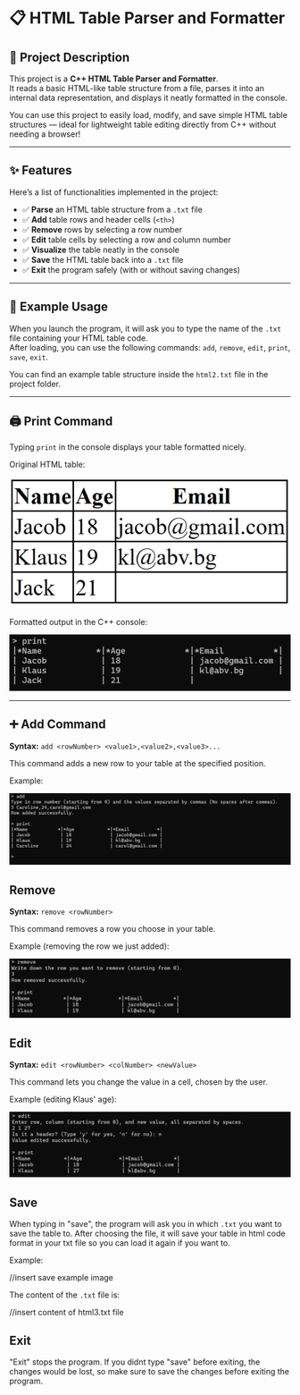 # 📋 HTML Table Parser and Formatter

## 📝 Project Description

This project is a **C++ HTML Table Parser and Formatter**.  
It reads a basic HTML-like table structure from a file, parses it into an internal data representation, and displays it neatly formatted in the console.

You can use this project to easily load, modify, and save simple HTML table structures — ideal for lightweight table editing directly from C++ without needing a browser!

---

## ✨ Features

Here’s a list of functionalities implemented in the project:

- ✅ **Parse** an HTML table structure from a `.txt` file
- ✅ **Add** table rows and header cells (`<th>`)
- ✅ **Remove** rows by selecting a row number
- ✅ **Edit** table cells by selecting a row and column number
- ✅ **Visualize** the table neatly in the console
- ✅ **Save** the HTML table back into a `.txt` file
- ✅ **Exit** the program safely (with or without saving changes)

---

## 📂 Example Usage

When you launch the program, it will ask you to type the name of the `.txt` file containing your HTML table code.  
After loading, you can use the following commands: `add`, `remove`, `edit`, `print`, `save`, `exit`.

You can find an example table structure inside the `html2.txt` file in the project folder.

---

## 🖨️ Print Command
Typing `print` in the console displays your table formatted nicely.

Original HTML table:

![Table example](Project/images/HTML_Table.png)

Formatted output in the C++ console:

![C++ Table](Project/images/C++_Table.png)

---

## ➕ Add Command
**Syntax:**  `add <rowNumber> <value1>,<value2>,<value3>...`

This command adds a new row to your table at the specified position.

Example:


![C++ AddRow](Project/images/Add_exmpl.png)

## Remove
**Syntax:** `remove <rowNumber>`

This command removes a row you choose in your table.

Example (removing the row we just added):

![C++ RemoveRow](Project/images/Remove_exmpl.png)

## Edit
**Syntax:** `edit <rowNumber> <colNumber> <newValue>`

This command lets you change the value in a cell, chosen by the user.

Example (editing Klaus' age):

![C++ EditRow](Project/images/Edit_exmpl.png)

## Save
When typing in "save", the program will ask you in which `.txt` you want to save the table to. After choosing the file, it will save your table in html code format in your txt file so you can load it again if you want to.

Example:

//insert save example image

The content of the `.txt` file is:

//insert content of html3.txt file

## Exit
"Exit" stops the program. If you didnt type "save" before exiting, the changes would be lost, so make sure to save the changes before exiting the program.








